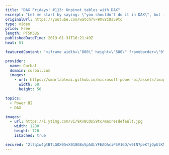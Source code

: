 ```yaml
---
title: "DAX Fridays! #113: Unpivot tables with DAX"
excerpt: "Let me start by saying: \"you shouldn't do it in DAX\", but if you still have to do it, in this video I will show you how to unpivot tables with DAX.  I will then unpivot them using Power Query so you can see the difference, and how Power Query can be faster and more efficient for cleaning data.  Have"
originalUrl: https://youtube.com/watch?v=9Xv8COs59tc
type: video
price: Free
length: PT5M38S
publishedDateTime: 2019-01-31T16:21:49Z
heat: 51

featuredContent: "<iframe width=\"800\" height=\"500\" frameborder=\"0\" src=\"https://www.youtube.com/embed/9Xv8COs59tc\" allow=\"accelerometer; autoplay; encrypted-media; gyroscope; picture-in-picture\" allowfullscreen></iframe>"

provider:
  name: Curbal
  domain: curbal.com
  images:
    - url: https://smartableai.github.io/microsoft-power-bi/assets/images/organizations/curbal.com-50x50.jpg
      width: 50
      height: 50

topics:
  - Power BI
  - DAX

images:
  - url: https://i.ytimg.com/vi/9Xv8COs59tc/maxresdefault.jpg
    width: 1280
    height: 720
    isCached: true

secured: "2l7q1w4gtBTLG0X05vX018GBxVpAULYFEAOAciP5V16O/v9IN7peKTjQpUlKM7oaXhFa3yRJbbQIcycDIcfudOk9ahEvEcLCeSsYca/9djqDJCE2DLpK4uI+VIBBPC+X9DKKAI2bgAOElM4aOWGyYcVKDym2AvxOwO5P+jKqxxq71wNPByYDI9EApmnwJphvaEEmC11j4/7ewWH93ikc+XpFguUPv8kFCUY6DD1RkPflC5vRUvUF79nl3+R9zxNwN7aSZsHKiNLrrxCdbCxSYhTdr03au2+wXKUPY3IMNvRICb3tvYRv5nAXFjGETqeLgMCuR8l/+QzXMoVscJq7G0rnkWGInoyCmk3f976SIJu4dVqipLRZ6+jYcB3SeLCGcaZMnmT7SdPZOpPsbe+97ckegX38jhF7QRJEG7etbaA=;mfWfYmf0Gjw55gJDYq1EzQ=="
---
```


